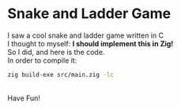 # Snake and Ladder Game
I saw a cool snake and ladder game written in C <br>
I thought to myself: __I should implement this in Zig!__<br>
So I did, and here is the code.<br>
In order to compile it:
```bash
zig build-exe src/main.zig -lc
```
<br>Have Fun!
